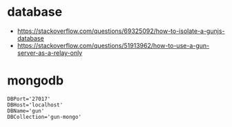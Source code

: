 # database

- https://stackoverflow.com/questions/69325092/how-to-isolate-a-gunjs-database
- https://stackoverflow.com/questions/51913962/how-to-use-a-gun-server-as-a-relay-only


# mongodb
```
DBPort='27017'
DBHost='localhost'
DBName='gun'
DBCollection='gun-mongo'
```
